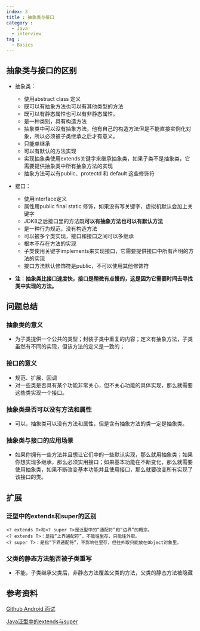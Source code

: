 ```yaml
---
index: 3
title : 抽象类与接口
category : 
  - Java
  - interview
tag : 
  - Basics
---
```


## 抽象类与接口的区别

- 抽象类：
  - 使用abstract class 定义
  - 既可以有抽象方法也可以有其他类型的方法
  - 既可以有静态属性也可以有非静态属性。
  - 是一种类别，具有构造方法
  - 抽象类中可以没有抽象方法，他有自己的构造方法但是不能直接实例化对象，所以必须被子类继承之后才有意义。
  - 只能单继承
  - 可以有默认的方法实现
  - 实现抽象类使用extends关键字来继承抽象类，如果子类不是抽象类，它需要提供抽象类中所有抽象方法的实现
  - 抽象方法可以有public、protectd 和 default 这些修饰符
- 接口：
  - 使用interface定义
  - 属性用public final static 修饰，如果没有写关键字，虚拟机默认会加上关键字
  - JDK8之后接口里的方法既**可以有抽象方法也可以有默认方法**
  - 是一种行为规范，没有构造方法
  - 可以被多个类实现，接口和接口之间可以多继承
  - 根本不存在方法的实现
  - 子类使用关键字implements来实现接口，它需要提供接口中所有声明的方法的实现
  - 接口方法默认修饰符是public，不可以使用其他修饰符

- **注：抽象类比接口速度快，接口是稍微有点慢的，这是因为它需要时间去寻找类中实现的方法。**

## 问题总结

### 抽象类的意义

- 为子类提供一个公共的类型；封装子类中重复的内容；定义有抽象方法，子类虽然有不同的实现，但该方法的定义是一致的；

### 接口的意义

- 规范、扩展、回调
- 对一些类是否具有某个功能非常关心，但不关心功能的具体实现，那么就需要这些类实现一个接口。

### 抽象类是否可以没有方法和属性

- 可以，抽象类可以没有方法和属性，但是含有抽象方法的类一定是抽象类。

### 抽象类与接口的应用场景

- 如果你拥有一些方法并且想让它们中的一些默认实现，那么就用抽象类；如果你想实现多继承，那么必须实用接口；如果基本功能在不断变化，那么就需要使用抽象类，如果不断改变基本功能并且使用接口，那么就要改变所有实现了该接口的类。

## 扩展

### 泛型中的extends和super的区别

```
<? extends T>和<? super T>是泛型中的“通配符”和“边界”的概念。
<? extends T>：是指“上界通配符”，不能往里存，只能往外取。
<? super T>：是指“下界通配符”，不影响往里存，但往外取只能放在Object对象里。
```

### 父类的静态方法能否被子类重写

- 不能，子类继承父类后，非静态方法覆盖父类的方法，父类的静态方法被隐藏

## 参考资料

[Github Android 面试](https://github.com/Omooo/Android_QA/blob/master/Answer.md#java_base_6)

 [Java泛型中的extends与super](https://itimetraveler.github.io/2016/12/27/%E3%80%90Java%E3%80%91%E6%B3%9B%E5%9E%8B%E4%B8%AD%20extends%20%E5%92%8C%20super%20%E7%9A%84%E5%8C%BA%E5%88%AB%EF%BC%9F/)